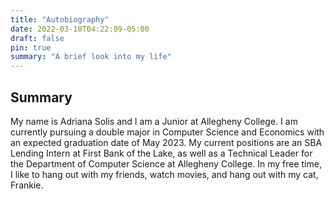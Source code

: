 ```yaml
---
title: "Autobiography"
date: 2022-03-10T04:22:09-05:00
draft: false
pin: true
summary: "A brief look into my life"
---
```


## Summary

My name is Adriana Solis and I am a Junior at Allegheny College. I am currently pursuing
a double major in Computer Science and Economics with an expected graduation date
of May 2023. My current positions are an SBA Lending Intern at First Bank of the 
Lake, as well as a Technical Leader for the Department of Computer Science at
Allegheny College. In my free time, I like to hang out with my friends, watch movies,
and hang out with my cat, Frankie.
